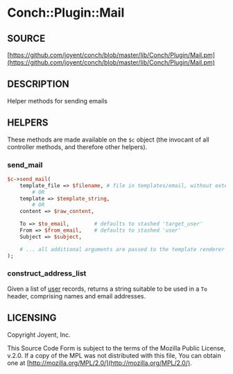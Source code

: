 # Conch::Plugin::Mail

## SOURCE

[https://github.com/joyent/conch/blob/master/lib/Conch/Plugin/Mail.pm](https://github.com/joyent/conch/blob/master/lib/Conch/Plugin/Mail.pm)

## DESCRIPTION

Helper methods for sending emails

## HELPERS

These methods are made available on the `$c` object (the invocant of all controller methods,
and therefore other helpers).

### send\_mail

```perl
$c->send_mail(
    template_file => $filename, # file in templates/email, without extension
        # OR
    template => $template_string,
        # OR
    content => $raw_content,

    To => $to_email,        # defaults to stashed 'target_user'
    From => $from_email,    # defaults to stashed 'user'
    Subject => $subject,

    # ... all additional arguments are passed to the template renderer ...
);
```

### construct\_address\_list

Given a list of [user](../modules/Conch%3A%3ADB%3A%3AResult%3A%3AUserAccount) records, returns a string suitable to be
used in a `To` header, comprising names and email addresses.

## LICENSING

Copyright Joyent, Inc.

This Source Code Form is subject to the terms of the Mozilla Public License,
v.2.0. If a copy of the MPL was not distributed with this file, You can obtain
one at [http://mozilla.org/MPL/2.0/](http://mozilla.org/MPL/2.0/).
